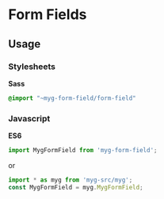 # Form Fields

## Usage

### Stylesheets

**Sass**

```sass
@import "~myg-form-field/form-field"
```

### Javascript

**ES6**

```js
import MygFormField from 'myg-form-field';
```

or

```js
import * as myg from 'myg-src/myg';
const MygFormField = myg.MygFormField;
```
